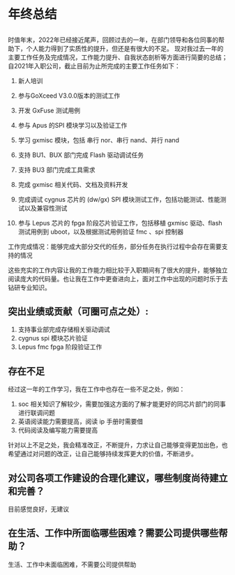 # 年终总结

##
时值年末，2022年已经接近尾声，回顾过去的一年，在部门领导和各位同事的帮助下，个人能力得到了实质性的提升，但还是有很大的不足。
现对我过去一年的主要工作任务及完成情况，工作能力提升、自我状态剖析等方面进行简要的总结；
自2021年入职公司，截止目前为止所完成的主要工作任务如下：

1. 新人培训

2. 参与GoXceed V3.0.0版本的测试工作

3. 开发 GxFuse 测试用例

4. 参与 Apus 的SPI 模块学习以及验证工作

5. 学习 gxmisc 模块，包括 串行 nor、串行 nand、并行 nand

6. 支持 BU1、BUX 部门完成 Flash 驱动调试任务

7. 支持 BU3 部门完成工具需求

8. 完成 gxmisc 相关代码、文档及资料开发

9. 完成调试 cygnus 芯片的 (dw/gx) SPI 模块测试工作，包括功能测试、性能测试以及兼容性测试

10. 参与 Lepus 芯片的 fpga 阶段芯片验证工作，包括移植 gxmisc 驱动、flash 测试用例到 uboot，以及根据测试用例验证 fmc 、spi 控制器

工作完成情况：能够完成大部分交代的任务，部分任务在执行过程中会存在需要支持的情况

这些充实的工作内容让我的工作能力相比较于入职期间有了很大的提升，能够独立阅读庞大的代码量。也让我在工作中更奋进向上，面对工作中出现的问题时乐于去钻研专业知识。

## 突出业绩或贡献（可圈可点之处）:

1. 支持事业部完成存储相关驱动调试
2. cygnus spi 模块芯片验证
3. Lepus fmc fpga 阶段验证工作

## 存在不足
经过这一年的工作学习，我在工作中也存在一些不足之处，例如：
1. soc 相关知识了解较少，需要加强这方面的了解才能更好的同芯片部门的同事进行联调问题
2. 英语阅读能力需要提高，阅读 ip 手册时需要借
3. 代码阅读及编写能力需要提高

针对以上不足之处，我会精准改正，不断提升，力求让自己能够变得更加出色，也希望通过对问题的改正，让自己能够持续发挥更大的价值，不断进步。


## 对公司各项工作建设的合理化建议，哪些制度尚待建立和完善？ 
目前感觉良好，无建议

## 在生活、工作中所面临哪些困难？需要公司提供哪些帮助？
生活、工作中未面临困难，不需要公司提供帮助

